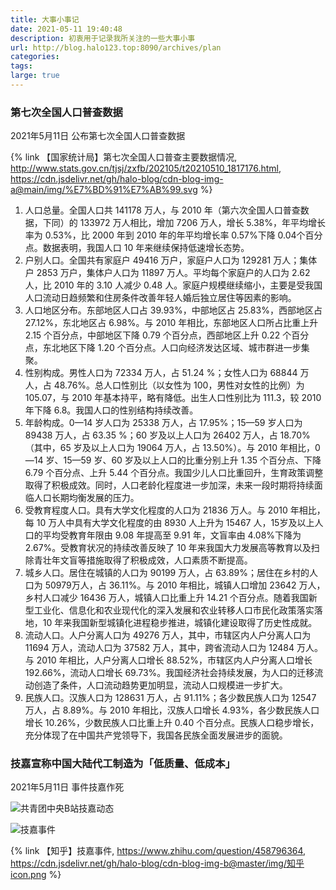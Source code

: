 ```yaml
---
title: 大事小事记
date: 2021-05-11 19:40:48
description: 初衷用于记录我所关注的一些大事小事
url: http://blog.halo123.top:8090/archives/plan
categories: 
tags: 
large: true
---
```



### 第七次全国人口普查数据

2021年5月11日 公布第七次全国人口普查数据

{% link 【国家统计局】第七次全国人口普查主要数据情况, http://www.stats.gov.cn/tjsj/zxfb/202105/t20210510_1817176.html, https://cdn.jsdelivr.net/gh/halo-blog/cdn-blog-img-a@main/img/%E7%BD%91%E7%AB%99.svg %}

1. 人口总量。全国人口共 141178 万人，与 2010 年（第六次全国人口普查数据，下同）的 133972 万人相比，增加 7206 万人，增长 5.38%，年平均增长率为 0.53%，比 2000 年到 2010 年的年平均增长率 0.57%下降 0.04个百分点。数据表明，我国人口 10 年来继续保持低速增长态势。
2. 户别人口。全国共有家庭户 49416 万户，家庭户人口为 129281 万人；集体户 2853 万户，集体户人口为 11897 万人。平均每个家庭户的人口为 2.62 人，比 2010 年的 3.10 人减少 0.48 人。家庭户规模继续缩小，主要是受我国人口流动日趋频繁和住房条件改善年轻人婚后独立居住等因素的影响。
3. 人口地区分布。东部地区人口占 39.93%，中部地区占 25.83%，西部地区占 27.12%，东北地区占 6.98%。与 2010 年相比，东部地区人口所占比重上升 2.15 个百分点，中部地区下降 0.79 个百分点，西部地区上升 0.22 个百分点，东北地区下降 1.20 个百分点。人口向经济发达区域、城市群进一步集聚。
4. 性别构成。男性人口为 72334 万人，占 51.24 %；女性人口为 68844 万人，占 48.76%。总人口性别比（以女性为 100，男性对女性的比例）为 105.07，与 2010 年基本持平，略有降低。出生人口性别比为 111.3，较 2010 年下降 6.8。我国人口的性别结构持续改善。
5. 年龄构成。0—14 岁人口为 25338 万人，占 17.95%；15—59 岁人口为 89438 万人，占 63.35 %；60 岁及以上人口为 26402 万人，占 18.70%（其中，65 岁及以上人口为 19064 万人，占 13.50%）。与 2010 年相比，0—14 岁、15—59 岁、60 岁及以上人口的比重分别上升 1.35 个百分点、下降 6.79 个百分点、上升 5.44 个百分点。我国少儿人口比重回升，生育政策调整取得了积极成效。同时，人口老龄化程度进一步加深，未来一段时期将持续面临人口长期均衡发展的压力。
6. 受教育程度人口。具有大学文化程度的人口为 21836 万人。与 2010 年相比，每 10 万人中具有大学文化程度的由 8930 人上升为 15467 人，15岁及以上人口的平均受教育年限由 9.08 年提高至 9.91 年，文盲率由 4.08%下降为 2.67%。受教育状况的持续改善反映了 10 年来我国大力发展高等教育以及扫除青壮年文盲等措施取得了积极成效，人口素质不断提高。
7. 城乡人口。居住在城镇的人口为 90199 万人，占 63.89%；居住在乡村的人口为 50979万人，占 36.11%。与 2010 年相比，城镇人口增加 23642 万人，乡村人口减少 16436 万人，城镇人口比重上升 14.21 个百分点。随着我国新型工业化、信息化和农业现代化的深入发展和农业转移人口市民化政策落实落地，10 年来我国新型城镇化进程稳步推进，城镇化建设取得了历史性成就。
8. 流动人口。人户分离人口为 49276 万人，其中，市辖区内人户分离人口为 11694 万人，流动人口为 37582 万人，其中，跨省流动人口为 12484 万人。与 2010 年相比，人户分离人口增长 88.52%，市辖区内人户分离人口增长 192.66%，流动人口增长 69.73%。我国经济社会持续发展，为人口的迁移流动创造了条件，人口流动趋势更加明显，流动人口规模进一步扩大。
9. 民族人口。汉族人口为 128631 万人，占 91.11%；各少数民族人口为 12547 万人，占 8.89%。与 2010 年相比，汉族人口增长 4.93%，各少数民族人口增长 10.26%，少数民族人口比重上升 0.40 个百分点。民族人口稳步增长，充分体现了在中国共产党领导下，我国各民族全面发展进步的面貌。


### 技嘉宣称中国大陆代工制造为「低质量、低成本」

2021年5月11日 事件技嘉作死

![共青团中央B站技嘉动态](https://cdn.jsdelivr.net/gh/halo-blog/cdn-blog-img-b@master/img/共青团中央B站技嘉动态.png)

![技嘉事件](https://cdn.jsdelivr.net/gh/halo-blog/cdn-blog-img-b@master/img/技嘉事件.webp)

{% link 【知乎】技嘉事件, https://www.zhihu.com/question/458796364, https://cdn.jsdelivr.net/gh/halo-blog/cdn-blog-img-b@master/img/知乎icon.png %}


